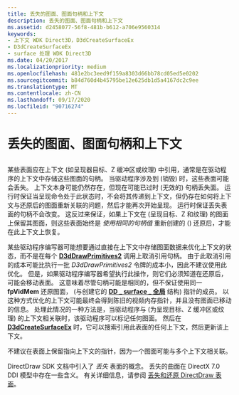 ```yaml
---
title: 丢失的图面、图面句柄和上下文
description: 丢失的图面、图面句柄和上下文
ms.assetid: d2458077-56f8-481b-b612-a706e9560314
keywords:
- 上下文 WDK Direct3D，D3dCreateSurfaceEx
- D3dCreateSurfaceEx
- surface 处理 WDK Direct3D
ms.date: 04/20/2017
ms.localizationpriority: medium
ms.openlocfilehash: 481e2bc3eed9f159a8303d66bb78cd05ed5e0202
ms.sourcegitcommit: b84d760d4b45795be12e625db1d5a4167dc2c9ee
ms.translationtype: MT
ms.contentlocale: zh-CN
ms.lasthandoff: 09/17/2020
ms.locfileid: "90716274"
---
```

# <a name="lost-surfaces-surface-handles-and-contexts"></a>丢失的图面、图面句柄和上下文


## <span id="ddk_lost_surfaces_surface_handles_and_contexts_gg"></span><span id="DDK_LOST_SURFACES_SURFACE_HANDLES_AND_CONTEXTS_GG"></span>


某些表面应在上下文 (如呈现器目标、Z 缓冲区或纹理) 中引用，通常是在驱动程序的上下文中存储这些图面的句柄。 当驱动程序涉及到 (销毁) 时，这些表面可能会丢失。 上下文本身可能仍然存在，但现在可能已过时 (无效的) 句柄丢失面。 运行时保证当呈现命令处于此状态时，不会将其传递到上下文，但仍存在如何将上下文与还原后的图面重新关联的问题，然后才能再次开始呈现。 运行时保证丢失表面的句柄不会改变。 这反过来保证，如果上下文在 (呈现目标、Z 和纹理) 的图面上保留其图面，则这些表面始终是 *使用相同的句柄值* 重新创建的 () 还原后，才能在此上下文上恢复。

某些驱动程序编写器可能想要通过直接在上下文中存储图面数据来优化上下文的状态，而不是在每个 [**D3dDrawPrimitives2**](/windows-hardware/drivers/ddi/d3dhal/nc-d3dhal-lpd3dhal_drawprimitives2cb) 调用上取消引用句柄。 由于此取消引用的成本可能比执行一批 *D3dDrawPrimitives2* 令牌的成本小，因此不建议使用此优化。 但是，如果驱动程序编写器希望执行此操作，则它们必须知道在还原后，可能会移动表面。 这意味着尽管句柄可能是相同的，但不保证使用同一 **fpVidMem** 还原图面， (与创建它的 [**DD \_ surface \_ 全局**](/windows/win32/api/ddrawint/ns-ddrawint-_dd_surface_global) 结构) 指针的成员。 以这种方式优化的上下文可能最终会得到陈旧的视频内存指针，并且没有图面已移动的信息。 处理此情况的一种方法是，当驱动程序与 (为呈现目标、Z 缓冲区或纹理) 的上下文相关联时，该驱动程序可以标记任何图面。 然后在 [**D3dCreateSurfaceEx**](/windows/win32/api/ddrawint/nc-ddrawint-pdd_createsurfaceex) 时，它可以搜索引用此表面的任何上下文，然后更新该上下文。

不建议在表面上保留指向上下文的指针，因为一个图面可能与多个上下文相关联。

DirectDraw SDK 文档中引入了 *丢失* 表面的概念。 丢失的曲面在 DirectX 7.0 DDI 模型中存在一些含义。 有关详细信息，请参阅 [丢失和还原 DirectDraw 表面](losing-and-restoring-directdraw-surfaces.md)。

 

